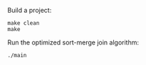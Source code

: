 Build a project:
```
make clean
make
```
Run the optimized sort-merge join algorithm:
```
./main
```
